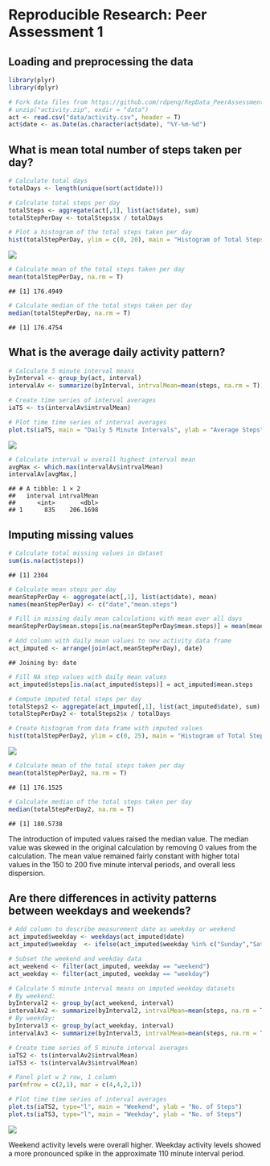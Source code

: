 # Reproducible Research: Peer Assessment 1


## Loading and preprocessing the data

```r
library(plyr)
library(dplyr)

# Fork data files from https://github.com/rdpeng/RepData_PeerAssessment1
# unzip("activity.zip", exdir = "data")
act <- read.csv("data/activity.csv", header = T)
act$date <- as.Date(as.character(act$date), "%Y-%m-%d")
```


## What is mean total number of steps taken per day?


```r
# Calculate total days
totalDays <- length(unique(sort(act$date)))

# Calculate total steps per day
totalSteps <- aggregate(act[,1], list(act$date), sum)
totalStepPerDay <- totalSteps$x / totalDays

# Plot a histogram of the total steps taken per day
hist(totalStepPerDay, ylim = c(0, 20), main = "Histogram of Total Steps Per Day", xlab = "Total Steps Per Day")
```

![](PA1_template_files/figure-html/unnamed-chunk-2-1.png)<!-- -->

```r
# Calculate mean of the total steps taken per day
mean(totalStepPerDay, na.rm = T)
```

```
## [1] 176.4949
```

```r
# Calculate median of the total steps taken per day
median(totalStepPerDay, na.rm = T)
```

```
## [1] 176.4754
```


## What is the average daily activity pattern?


```r
# Calculate 5 minute interval means
byInterval <- group_by(act, interval)
intervalAv <- summarize(byInterval, intrvalMean=mean(steps, na.rm = T))

# Create time series of interval averages 
iaTS <- ts(intervalAv$intrvalMean)

# Plot time time series of interval averages
plot.ts(iaTS, main = "Daily 5 Minute Intervals", ylab = "Average Steps", type="l")
```

![](PA1_template_files/figure-html/unnamed-chunk-3-1.png)<!-- -->

```r
# Calculate interval w overall highest interval mean
avgMax <- which.max(intervalAv$intrvalMean)
intervalAv[avgMax,]
```

```
## # A tibble: 1 × 2
##   interval intrvalMean
##      <int>       <dbl>
## 1      835    206.1698
```

## Imputing missing values



```r
# Calculate total missing values in dataset
sum(is.na(act$steps))
```

```
## [1] 2304
```

```r
# Calculate mean steps per day
meanStepPerDay <- aggregate(act[,1], list(act$date), mean)
names(meanStepPerDay) <- c("date","mean.steps")

# Fill in missing daily mean calculations with mean over all days
meanStepPerDay$mean.steps[is.na(meanStepPerDay$mean.steps)] = mean(meanStepPerDay$mean.steps, na.rm = T)

# Add column with daily mean values to new activity data frame
act_imputed <- arrange(join(act,meanStepPerDay), date)
```

```
## Joining by: date
```

```r
# Fill NA step values with daily mean values
act_imputed$steps[is.na(act_imputed$steps)] = act_imputed$mean.steps

# Compute imputed total steps per day
totalSteps2 <- aggregate(act_imputed[,1], list(act_imputed$date), sum)
totalStepPerDay2 <- totalSteps2$x / totalDays

# Create histogram from data frame with imputed values
hist(totalStepPerDay2, ylim = c(0, 25), main = "Histogram of Total Steps Per Day\n(With Imputed Values)", xlab = "Total Steps Per Day")
```

![](PA1_template_files/figure-html/unnamed-chunk-4-1.png)<!-- -->

```r
# Calculate mean of the total steps taken per day
mean(totalStepPerDay2, na.rm = T)
```

```
## [1] 176.1525
```

```r
# Calculate median of the total steps taken per day
median(totalStepPerDay2, na.rm = T)
```

```
## [1] 180.5738
```

The introduction of imputed values raised the median value.  The median value was skewed in the original calculation by removing 0 values from the calculation.  The mean value remained fairly constant with higher total values in the 150 to 200 five minute interval periods, and overall less dispersion.

## Are there differences in activity patterns between weekdays and weekends?


```r
# Add column to describe measurement date as weekday or weekend
act_imputed$weekday <- weekdays(act_imputed$date)
act_imputed$weekday  <- ifelse(act_imputed$weekday %in% c("Sunday","Saturday"), "weekend", "weekday")

# Subset the weekend and weekday data
act_weekend <- filter(act_imputed, weekday == "weekend")
act_weekday <- filter(act_imputed, weekday == "weekday")

# Calculate 5 minute interval means on imputed weekday datasets
# By weekend: 
byInterval2 <- group_by(act_weekend, interval)
intervalAv2 <- summarize(byInterval2, intrvalMean=mean(steps, na.rm = T))
# By weekday:
byInterval3 <- group_by(act_weekday, interval)
intervalAv3 <- summarize(byInterval3, intrvalMean=mean(steps, na.rm = T))

# Create time series of 5 minute interval averages 
iaTS2 <- ts(intervalAv2$intrvalMean)
iaTS3 <- ts(intervalAv3$intrvalMean)

# Panel plot w 2 row, 1 column
par(mfrow = c(2,1), mar = c(4,4,2,1))

# Plot time time series of interval averages
plot.ts(iaTS2, type="l", main = "Weekend", ylab = "No. of Steps")
plot.ts(iaTS3, type="l", main = "Weekday", ylab = "No. of Steps")
```

![](PA1_template_files/figure-html/unnamed-chunk-5-1.png)<!-- -->


Weekend activity levels were overall higher.  Weekday activity levels showed a more pronounced spike in the approximate 110 minute interval period.









